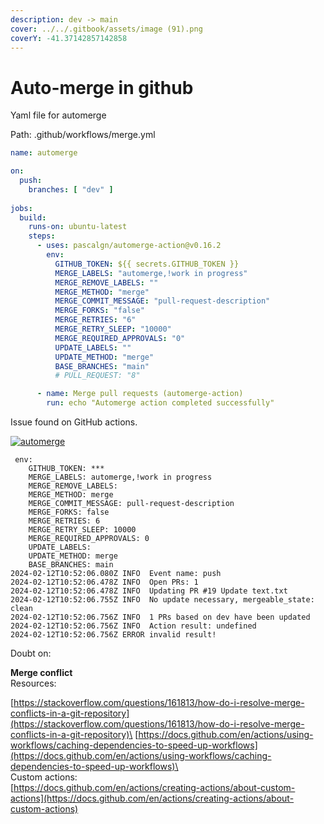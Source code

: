```yaml
---
description: dev -> main
cover: ../../.gitbook/assets/image (91).png
coverY: -41.37142857142858
---
```


# Auto-merge in github

Yaml file for automerge

Path: .github/workflows/merge.yml

```yaml
name: automerge

on:
  push:
    branches: [ "dev" ]
    
jobs:
  build:
    runs-on: ubuntu-latest
    steps:
      - uses: pascalgn/automerge-action@v0.16.2
        env:
          GITHUB_TOKEN: ${{ secrets.GITHUB_TOKEN }}
          MERGE_LABELS: "automerge,!work in progress"
          MERGE_REMOVE_LABELS: ""
          MERGE_METHOD: "merge"
          MERGE_COMMIT_MESSAGE: "pull-request-description"
          MERGE_FORKS: "false"
          MERGE_RETRIES: "6"
          MERGE_RETRY_SLEEP: "10000"
          MERGE_REQUIRED_APPROVALS: "0"
          UPDATE_LABELS: ""
          UPDATE_METHOD: "merge"
          BASE_BRANCHES: "main"
          # PULL_REQUEST: "8"

      - name: Merge pull requests (automerge-action)
        run: echo "Automerge action completed successfully"
```

Issue found on GitHub actions.

[![automerge](https://github.com/whoami-anoint/probex/actions/workflows/merge.yml/badge.svg)](https://github.com/whoami-anoint/probex/actions/workflows/merge.yml)

```
 env:
    GITHUB_TOKEN: ***
    MERGE_LABELS: automerge,!work in progress
    MERGE_REMOVE_LABELS: 
    MERGE_METHOD: merge
    MERGE_COMMIT_MESSAGE: pull-request-description
    MERGE_FORKS: false
    MERGE_RETRIES: 6
    MERGE_RETRY_SLEEP: 10000
    MERGE_REQUIRED_APPROVALS: 0
    UPDATE_LABELS: 
    UPDATE_METHOD: merge
    BASE_BRANCHES: main
2024-02-12T10:52:06.080Z INFO  Event name: push
2024-02-12T10:52:06.478Z INFO  Open PRs: 1
2024-02-12T10:52:06.478Z INFO  Updating PR #19 Update text.txt
2024-02-12T10:52:06.755Z INFO  No update necessary, mergeable_state: clean
2024-02-12T10:52:06.756Z INFO  1 PRs based on dev have been updated
2024-02-12T10:52:06.756Z INFO  Action result: undefined
2024-02-12T10:52:06.756Z ERROR invalid result!
```

Doubt on:&#x20;

**Merge conflict**\
Resources:&#x20;

[https://stackoverflow.com/questions/161813/how-do-i-resolve-merge-conflicts-in-a-git-repository](https://stackoverflow.com/questions/161813/how-do-i-resolve-merge-conflicts-in-a-git-repository)\
[https://docs.github.com/en/actions/using-workflows/caching-dependencies-to-speed-up-workflows](https://docs.github.com/en/actions/using-workflows/caching-dependencies-to-speed-up-workflows)\
\
Custom actions: \
[https://docs.github.com/en/actions/creating-actions/about-custom-actions](https://docs.github.com/en/actions/creating-actions/about-custom-actions)

